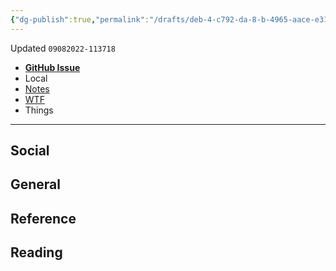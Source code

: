 ```yaml
---
{"dg-publish":true,"permalink":"/drafts/deb-4-c792-da-8-b-4965-aace-e319-e6588422/","dgHomeLink":true,"dgPassFrontmatter":false}
---
```


Updated `09082022-113718`

- [**GitHub Issue**](https://github.com/extratone/bilge/issues/<|>)
- Local
- [Notes](drafts://open?uuid=DEB4C792-DA8B-4965-AACE-E319E6588422)
- [WTF](https://davidblue.wtf/drafts/DEB4C792-DA8B-4965-AACE-E319E6588422.html)
- Things

---

## Social

## General

## Reference

## Reading